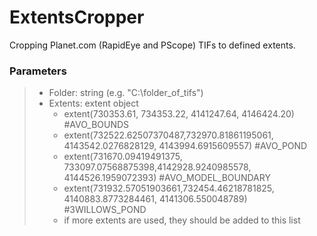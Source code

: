 # ExtentsCropper

Cropping Planet.com (RapidEye and PScope) TIFs to defined extents.

### Parameters
> + Folder: string (e.g. "C:\\folder_of_tifs")
> + Extents: extent object 
>   + extent(730353.61, 734353.22, 4141247.64, 4146424.20) #AVO_BOUNDS
>   + extent(732522.62507370487,732970.81861195061, 4143542.0276828129, 4143994.6915609557) #AVO_POND
>   + extent(731670.09419491375, 733097.07568875398,4142928.9240985578, 4144526.1959072393) #AVO_MODEL_BOUNDARY
>   + extent(731932.57051903661,732454.46218781825, 4140883.8773284461, 4141306.550048789) #3WILLOWS_POND
>   + if more extents are used, they should be added to this list